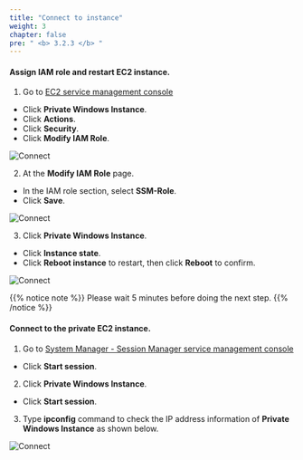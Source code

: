 ```yaml
---
title: "Connect to instance"
weight: 3
chapter: false
pre: " <b> 3.2.3 </b> "
---
```


#### Assign IAM role and restart EC2 instance.

1. Go to [EC2 service management console](https://console.aws.amazon.com/ec2/v2/home)

- Click **Private Windows Instance**.
- Click **Actions**.
- Click **Security**.
- Click **Modify IAM Role**.

![Connect](/images/3.connect/027-ec2role.png)

2. At the **Modify IAM Role** page.

- In the IAM role section, select **SSM-Role**.
- Click **Save**.

![Connect](/images/3.connect/028-ec2role.png)

3. Click **Private Windows Instance**.

- Click **Instance state**.
- Click **Reboot instance** to restart, then click **Reboot** to confirm.

![Connect](/images/3.connect/029-ec2role.png)

{{% notice note %}}
Please wait 5 minutes before doing the next step.
{{% /notice %}}

#### Connect to the private EC2 instance.

1. Go to [System Manager - Session Manager service management console](https://console.aws.amazon.com/systems-manager/session-manager)

- Click **Start session**.

2. Click **Private Windows Instance**.

- Click **Start session**.

3. Type **ipconfig** command to check the IP address information of **Private Windows Instance** as shown below.

![Connect](/images/3.connect/030-ec2role.png)
